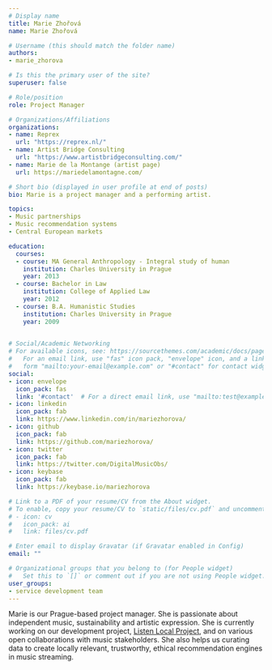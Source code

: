```yaml
---
# Display name
title: Marie Zhořová
name: Marie Zhořová

# Username (this should match the folder name)
authors:
- marie_zhorova

# Is this the primary user of the site?
superuser: false

# Role/position
role: Project Manager

# Organizations/Affiliations
organizations:
- name: Reprex
  url: "https://reprex.nl/"
- name: Artist Bridge Consulting
  url: "https://www.artistbridgeconsulting.com/"
- name: Marie de la Montange (artist page)
  url: https://mariedelamontagne.com/ 

# Short bio (displayed in user profile at end of posts)
bio: Marie is a project manager and a performing artist.  

topics:
- Music partnerships
- Music recommendation systems
- Central European markets

education:
  courses:
  - course: MA General Anthropology - Integral study of human
    institution: Charles University in Prague
    year: 2013
  - course: Bachelor in Law
    institution: College of Applied Law
    year: 2012
  - course: B.A. Humanistic Studies
    institution: Charles University in Prague
    year: 2009
    

# Social/Academic Networking
# For available icons, see: https://sourcethemes.com/academic/docs/page-builder/#icons
#   For an email link, use "fas" icon pack, "envelope" icon, and a link in the
#   form "mailto:your-email@example.com" or "#contact" for contact widget.
social:
- icon: envelope
  icon_pack: fas
  link: '#contact'  # For a direct email link, use "mailto:test@example.org".
- icon: linkedin
  icon_pack: fab
  link: https://www.linkedin.com/in/mariezhorova/
- icon: github
  icon_pack: fab
  link: https://github.com/mariezhorova/
- icon: twitter
  icon_pack: fab
  link: https://twitter.com/DigitalMusicObs/
- icon: keybase
  icon_pack: fab
  link: https://keybase.io/mariezhorova

# Link to a PDF of your resume/CV from the About widget.
# To enable, copy your resume/CV to `static/files/cv.pdf` and uncomment the lines below.
# - icon: cv
#   icon_pack: ai
#   link: files/cv.pdf

# Enter email to display Gravatar (if Gravatar enabled in Config)
email: ""

# Organizational groups that you belong to (for People widget)
#   Set this to `[]` or comment out if you are not using People widget.
user_groups:
- service development team
---
```


Marie is our Prague-based project manager. She is passionate about independent music, sustainability and artistic expression. She is currently working on our development project, [Listen Local Project](https://music.dataobservatory.eu/project/listen-local/), and on various open collaborations with music stakeholders. She also helps us curating data to create locally relevant, trustworthy, ethical recommendation engines in music streaming.
